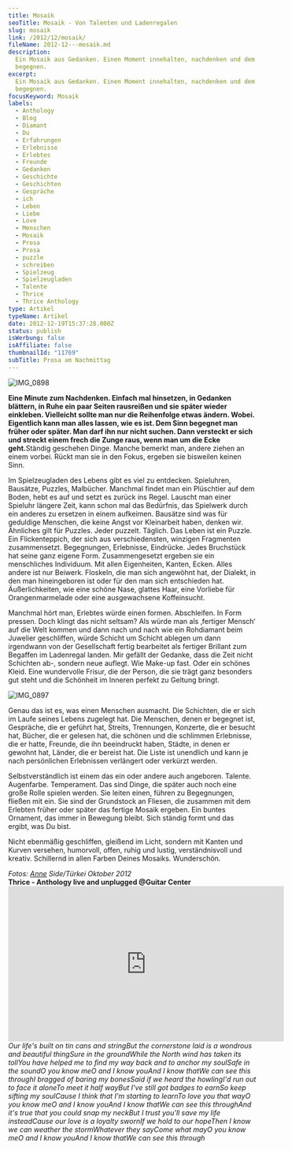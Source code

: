 ```yaml
---
title: Mosaik
seoTitle: Mosaik - Von Talenten und Ladenregalen
slug: mosaik
link: /2012/12/mosaik/
fileName: 2012-12---mosaik.md
description:
  Ein Mosaik aus Gedanken. Einen Moment innehalten, nachdenken und dem Sinn
  begegnen.
excerpt:
  Ein Mosaik aus Gedanken. Einen Moment innehalten, nachdenken und dem Sinn
  begegnen.
focusKeyword: Mosaik
labels:
  - Anthology
  - Blog
  - Diamant
  - Du
  - Erfahrungen
  - Erlebnisse
  - Erlebtes
  - Freunde
  - Gedanken
  - Geschichte
  - Geschichten
  - Gespräche
  - ich
  - Leben
  - Liebe
  - Love
  - Menschen
  - Mosaik
  - Prosa
  - Prosa
  - puzzle
  - schreiben
  - Spielzeug
  - Spielzeugladen
  - Talente
  - Thrice
  - Thrice Anthology
type: Artikel
typeName: Artikel
date: 2012-12-19T15:37:28.000Z
status: publish
isWerbung: false
isAffiliate: false
thumbnailId: "11769"
subTitle: Prosa am Nachmittag
---
```


![IMG_0898](http://cardamonchai.files.wordpress.com/2012/12/img_0898.jpg?w=300)

<strong>Eine Minute zum Nachdenken. Einfach mal hinsetzen, in Gedanken blättern,
in Ruhe ein paar Seiten rausreißen und sie später wieder einkleben. Vielleicht
sollte man nur die Reihenfolge etwas ändern. Wobei. Eigentlich kann man alles
lassen, wie es ist. Dem Sinn begegnet man früher oder später. Man darf ihn nur
nicht suchen. Dann versteckt er sich und streckt einem frech die Zunge raus,
wenn man um die Ecke geht.</strong>Ständig geschehen Dinge. Manche bemerkt man,
andere ziehen an einem vorbei. Rückt man sie in den Fokus, ergeben sie bisweilen
keinen Sinn.

Im Spielzeugladen des Lebens gibt es viel zu entdecken. Spieluhren, Bausätze,
Puzzles, Malbücher. Manchmal findet man ein Plüschtier auf dem Boden, hebt es
auf und setzt es zurück ins Regel. Lauscht man einer Spieluhr längere Zeit, kann
schon mal das Bedürfnis, das Spielwerk durch ein anderes zu ersetzen in einem
aufkeimen. Bausätze sind was für geduldige Menschen, die keine Angst vor
Kleinarbeit haben, denken wir. Ähnliches gilt für Puzzles. Jeder puzzelt.
Täglich. Das Leben ist ein Puzzle. Ein Flickenteppich, der sich aus
verschiedensten, winzigen Fragmenten zusammensetzt. Begegnungen, Erlebnisse,
Eindrücke. Jedes Bruchstück hat seine ganz eigene Form. Zusammengesetzt ergeben
sie ein menschliches Individuum. Mit allen Eigenheiten, Kanten, Ecken. Alles
andere ist nur Beiwerk. Floskeln, die man sich angewöhnt hat, der Dialekt, in
den man hineingeboren ist oder für den man sich entschieden hat.
Äußerlichkeiten, wie eine schöne Nase, glattes Haar, eine Vorliebe für
Orangenmarmelade oder eine ausgewachsene Koffeinsucht.

Manchmal hört man, Erlebtes würde einen formen. Abschleifen. In Form pressen.
Doch klingt das nicht seltsam? Als würde man als ‚fertiger Mensch‘ auf die Welt
kommen und dann nach und nach wie ein Rohdiamant beim Juwelier geschliffen,
würde Schicht um Schicht ablegen um dann irgendwann von der Gesellschaft fertig
bearbeitet als fertiger Brillant zum Begaffen im Ladenregal landen. Mir gefällt
der Gedanke, dass die Zeit nicht Schichten ab-, sondern neue auflegt. Wie
Make-up fast. Oder ein schönes Kleid. Eine wundervolle Frisur, die der Person,
die sie trägt ganz besonders gut steht und die Schönheit im Inneren perfekt zu
Geltung bringt.

![IMG_0897](http://cardamonchai.files.wordpress.com/2012/12/img_0897.jpg?w=300)

Genau das ist es, was einen Menschen ausmacht. Die Schichten, die er sich im
Laufe seines Lebens zugelegt hat. Die Menschen, denen er begegnet ist,
Gespräche, die er geführt hat, Streits, Trennungen, Konzerte, die er besucht
hat, Bücher, die er gelesen hat, die schönen und die schlimmen Erlebnisse, die
er hatte, Freunde, die ihn beeindruckt haben, Städte, in denen er gewohnt hat,
Länder, die er bereist hat. Die Liste ist unendlich und kann je nach
persönlichen Erlebnissen verlängert oder verkürzt werden.

Selbstverständlich ist einem das ein oder andere auch angeboren. Talente.
Augenfarbe. Temperament. Das sind Dinge, die später auch noch eine große Rolle
spielen werden. Sie leiten einen, führen zu Begegnungen, fließen mit ein. Sie
sind der Grundstock an Fliesen, die zusammen mit dem Erlebten früher oder später
das fertige Mosaik ergeben. Ein buntes Ornament, das immer in Bewegung bleibt.
Sich ständig formt und das ergibt, was Du bist.

Nicht ebenmäßig geschliffen, gleißend im Licht, sondern mit Kanten und Kurven
versehen, humorvoll, offen, ruhig und lustig, verständnisvoll und kreativ.
Schillernd in allen Farben Deines Mosaiks. Wunderschön.

<address><em>Fotos: <a title="Anne" href="/ein-blick-hinter-die-kulissen-von-anne-bloggt-cardamonchai/">Anne</a> Side/Türkei Oktober 2012</em></address><strong>Thrice - Anthology live and unplugged @Guitar Center</strong><iframe src="https://www.youtube.com/embed/3y9ANo0x87o" width="560" height="315" frameborder="0" allowfullscreen="allowfullscreen"></iframe><em>Our life's built on tin cans and string</em><em>But the cornerstone laid is a wondrous and beautiful thing</em><em>Sure in the ground</em><em>While the North wind has taken its toll</em><em>You have helped me to find my way back and to anchor my soul</em><em>Safe in the sound</em><em>O you know me</em><em>O and I know you</em><em>And I know that</em><em>We can see this through</em><em>I bragged of baring my bones</em><em>Said if we heard the howling</em><em>I'd run out to face it alone</em><em>To meet it half way</em><em>But I've still got badges to earn</em><em>So keep sifting my soul</em><em>Cause I think that I'm starting to learn</em><em>To love you that way</em><em>O you know me</em><em>O and I know you</em><em>And I know that</em><em>We can see this through</em><em>And it's true that you could snap my neck</em><em>But I trust you'll save my life instead</em><em>Cause our love is a loyalty sworn</em><em>If we hold to our hope</em><em>Then I know we can weather the storm</em><em>Whatever they say</em><em>Come what may</em><em>O you know me</em><em>O and I know you</em><em>And I know that</em><em>We can see this through</em>

